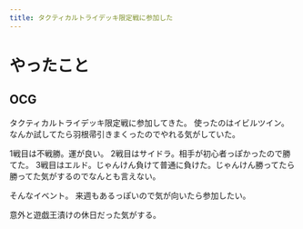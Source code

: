 ```yaml
---
title: タクティカルトライデッキ限定戦に参加した
---
```


# やったこと

## OCG

タクティカルトライデッキ限定戦に参加してきた。
使ったのはイビルツイン。
なんか試してたら羽根帚引きまくったのでやれる気がしていた。

1戦目は不戦勝。運が良い。
2戦目はサイドラ。相手が初心者っぽかったので勝てた。
3戦目はエルド。じゃんけん負けて普通に負けた。じゃんけん勝ってたら勝ってた気がするのでなんとも言えない。

そんなイベント。
来週もあるっぽいので気が向いたら参加したい。

意外と遊戯王漬けの休日だった気がする。
